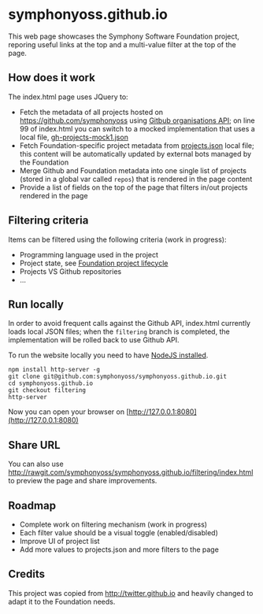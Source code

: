 # symphonyoss.github.io

This web page showcases the Symphony Software Foundation project, reporing useful links at the top and a multi-value filter at the top of the page.

## How does it work
The index.html page uses JQuery to:
- Fetch the metadata of all projects hosted on https://github.com/symphonyoss using [Gitbub organisations API](https://developer.github.com/v3/orgs/); on line 99 of index.html you can switch to a mocked implementation that uses a local file, [gh-projects-mock1.json](gh-projects-mock1.json)
- Fetch Foundation-specific project metadata from [projects.json](projects.json) local file; this content will be automatically updated by external bots managed by the Foundation
- Merge Github and Foundation metadata into one single list of projects (stored in a global var called `repos`) that is rendered in the page content
- Provide a list of fields on the top of the page that filters in/out projects rendered in the page

## Filtering criteria

Items can be filtered using the following criteria (work in progress):
- Programming language used in the project
- Project state, see [Foundation project lifecycle](https://symphonyoss.atlassian.net/wiki/display/FM/Project+Lifecycle)
- Projects VS Github repositories
- ...

## Run locally
In order to avoid frequent calls against the Github API, index.html currently loads local JSON files; when the `filtering` branch is completed, the implementation will be rolled back to use Github API.

To run the website locally you need to have [NodeJS installed](https://nodejs.org/en/).

```
npm install http-server -g
git clone git@github.com:symphonyoss/symphonyoss.github.io.git
cd symphonyoss.github.io
git checkout filtering
http-server
```
Now you can open your browser on [http://127.0.0.1:8080](http://127.0.0.1:8080)

## Share URL

You can also use http://rawgit.com/symphonyoss/symphonyoss.github.io/filtering/index.html to preview the page and share improvements.

## Roadmap
- Complete work on filtering mechanism (work in progress)
- Each filter value should be a visual toggle (enabled/disabled)
- Improve UI of project list
- Add more values to projects.json and more filters to the page

## Credits

This project was copied from http://twitter.github.io and heavily changed to adapt it to the Foundation needs.
